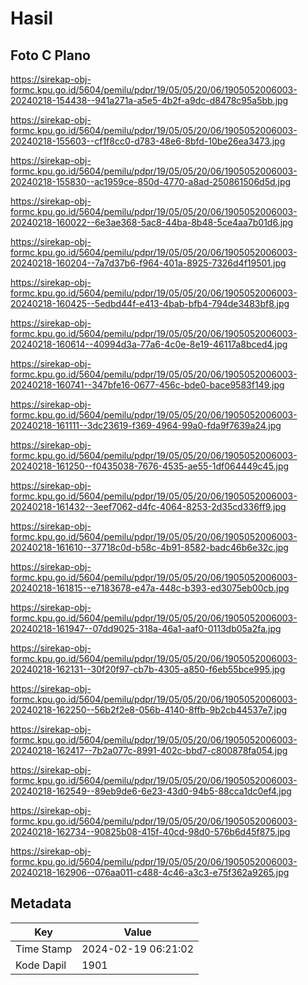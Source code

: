 # Hasil

## Foto C Plano

https://sirekap-obj-formc.kpu.go.id/5604/pemilu/pdpr/19/05/05/20/06/1905052006003-20240218-154438--941a271a-a5e5-4b2f-a9dc-d8478c95a5bb.jpg

https://sirekap-obj-formc.kpu.go.id/5604/pemilu/pdpr/19/05/05/20/06/1905052006003-20240218-155603--cf1f8cc0-d783-48e6-8bfd-10be26ea3473.jpg

https://sirekap-obj-formc.kpu.go.id/5604/pemilu/pdpr/19/05/05/20/06/1905052006003-20240218-155830--ac1959ce-850d-4770-a8ad-250861506d5d.jpg

https://sirekap-obj-formc.kpu.go.id/5604/pemilu/pdpr/19/05/05/20/06/1905052006003-20240218-160022--6e3ae368-5ac8-44ba-8b48-5ce4aa7b01d6.jpg

https://sirekap-obj-formc.kpu.go.id/5604/pemilu/pdpr/19/05/05/20/06/1905052006003-20240218-160204--7a7d37b6-f964-401a-8925-7326d4f19501.jpg

https://sirekap-obj-formc.kpu.go.id/5604/pemilu/pdpr/19/05/05/20/06/1905052006003-20240218-160425--5edbd44f-e413-4bab-bfb4-794de3483bf8.jpg

https://sirekap-obj-formc.kpu.go.id/5604/pemilu/pdpr/19/05/05/20/06/1905052006003-20240218-160614--40994d3a-77a6-4c0e-8e19-46117a8bced4.jpg

https://sirekap-obj-formc.kpu.go.id/5604/pemilu/pdpr/19/05/05/20/06/1905052006003-20240218-160741--347bfe16-0677-456c-bde0-bace9583f149.jpg

https://sirekap-obj-formc.kpu.go.id/5604/pemilu/pdpr/19/05/05/20/06/1905052006003-20240218-161111--3dc23619-f369-4964-99a0-fda9f7639a24.jpg

https://sirekap-obj-formc.kpu.go.id/5604/pemilu/pdpr/19/05/05/20/06/1905052006003-20240218-161250--f0435038-7676-4535-ae55-1df064449c45.jpg

https://sirekap-obj-formc.kpu.go.id/5604/pemilu/pdpr/19/05/05/20/06/1905052006003-20240218-161432--3eef7062-d4fc-4064-8253-2d35cd336ff9.jpg

https://sirekap-obj-formc.kpu.go.id/5604/pemilu/pdpr/19/05/05/20/06/1905052006003-20240218-161610--37718c0d-b58c-4b91-8582-badc46b6e32c.jpg

https://sirekap-obj-formc.kpu.go.id/5604/pemilu/pdpr/19/05/05/20/06/1905052006003-20240218-161815--e7183678-e47a-448c-b393-ed3075eb00cb.jpg

https://sirekap-obj-formc.kpu.go.id/5604/pemilu/pdpr/19/05/05/20/06/1905052006003-20240218-161947--07dd9025-318a-46a1-aaf0-0113db05a2fa.jpg

https://sirekap-obj-formc.kpu.go.id/5604/pemilu/pdpr/19/05/05/20/06/1905052006003-20240218-162131--30f20f97-cb7b-4305-a850-f6eb55bce995.jpg

https://sirekap-obj-formc.kpu.go.id/5604/pemilu/pdpr/19/05/05/20/06/1905052006003-20240218-162250--56b2f2e8-056b-4140-8ffb-9b2cb44537e7.jpg

https://sirekap-obj-formc.kpu.go.id/5604/pemilu/pdpr/19/05/05/20/06/1905052006003-20240218-162417--7b2a077c-8991-402c-bbd7-c800878fa054.jpg

https://sirekap-obj-formc.kpu.go.id/5604/pemilu/pdpr/19/05/05/20/06/1905052006003-20240218-162549--89eb9de6-6e23-43d0-94b5-88cca1dc0ef4.jpg

https://sirekap-obj-formc.kpu.go.id/5604/pemilu/pdpr/19/05/05/20/06/1905052006003-20240218-162734--90825b08-415f-40cd-98d0-576b6d45f875.jpg

https://sirekap-obj-formc.kpu.go.id/5604/pemilu/pdpr/19/05/05/20/06/1905052006003-20240218-162906--076aa011-c488-4c46-a3c3-e75f362a9265.jpg


## Metadata

| Key        | Value               |
| ---------- | ------------------- |
| Time Stamp | 2024-02-19 06:21:02 |
| Kode Dapil | 1901                |



